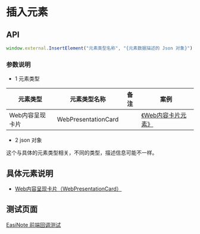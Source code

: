 # 插入元素

## API

```js
window.external.InsertElement("元素类型名称", "{元素数据描述的 Json 对象}")
```

### 参数说明

* 1 元素类型

| 元素类型        | 元素类型名称        | 备注 | 案例                                                                        |
|-------------|---------------------|------|---------------------------------------------------------------------------|
| Web内容呈现卡片 | WebPresentationCard |      | [《Web内容卡片元素》](https://r302.cc/4z6Vvlp?platform=enpc&channel=copylink) |

* 2 json 对象

这个与具体的元素类型相关，不同的类型，描述信息可能不一样。

## 具体元素说明

* [Web内容呈现卡片（WebPresentationCard）](./element-json/web-presentation-card.md)

## 测试页面

[EasiNote 前端回调测试](https://easinote.github.io/EasiNote.ClientWebApi.Documentation/ )
